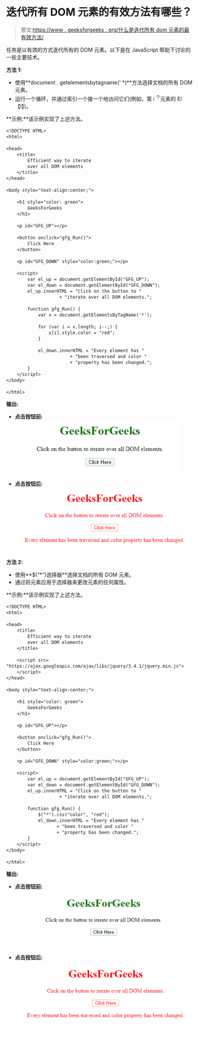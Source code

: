 # 迭代所有 DOM 元素的有效方法有哪些？

> 原文:[https://www . geeksforgeeks . org/什么是迭代所有 dom 元素的最有效方法/](https://www.geeksforgeeks.org/what-are-the-efficient-ways-to-iterate-over-all-dom-elements/)

任务是以有效的方式迭代所有的 DOM 元素。以下是在 JavaScript 帮助下讨论的一些主要技术。

**方法 1:**

*   使用**document . getelementsbytagname(' *)**方法选择文档的所有 DOM 元素。
*   运行一个循环，并通过索引一个接一个地访问它们(例如，第 i <sup>个</sup>元素的 El【I】)。

**示例:**该示例实现了上述方法。

```
<!DOCTYPE HTML>
<html>

<head>
    <title>
        Efficient way to iterate
        over all DOM elements
    </title>
</head>

<body style="text-align:center;">

    <h1 style="color: green"> 
        GeeksForGeeks 
    </h1>

    <p id="GFG_UP"></p>

    <button onclick="gfg_Run()">
        Click Here
    </button>

    <p id="GFG_DOWN" style="color:green;"></p>

    <script>
        var el_up = document.getElementById("GFG_UP");
        var el_down = document.getElementById("GFG_DOWN");
        el_up.innerHTML = "Click on the button to "
                    + "iterate over all DOM elements.";

        function gfg_Run() {
            var x = document.getElementsByTagName('*');

            for (var i = x.length; i--;) {
                x[i].style.color = "red";
            }

            el_down.innerHTML = "Every element has "
                        + "been traversed and color "
                        + "property has been changed.";
        }
    </script>
</body>

</html>
```

**输出:**

*   **点击按钮前:**
    ![](img/41256485e07779d70f908da05d587378.png)
*   **点击按钮后:**
    ![](img/77d45718bf536c99c88b98fdf5749d78.png)

**方法 2:**

*   使用**$(“*”)选择器**选择文档的所有 DOM 元素。
*   通过将元素应用于选择器来更改元素的任何属性。

**示例:**该示例实现了上述方法。

```
<!DOCTYPE HTML>
<html>

<head>
    <title>
        Efficient way to iterate
        over all DOM elements
    </title>

    <script src=
"https://ajax.googleapis.com/ajax/libs/jquery/3.4.1/jquery.min.js">
    </script>
</head>

<body style="text-align:center;">

    <h1 style="color: green"> 
        GeeksForGeeks 
    </h1>

    <p id="GFG_UP"></p>

    <button onclick="gfg_Run()">
        Click Here
    </button>

    <p id="GFG_DOWN" style="color:green;"></p>

    <script>
        var el_up = document.getElementById("GFG_UP");
        var el_down = document.getElementById("GFG_DOWN");
        el_up.innerHTML = "Click on the button to "
                    + "iterate over all DOM elements.";

        function gfg_Run() {
            $("*").css("color", "red");
            el_down.innerHTML = "Every element has "
                   + "been traversed and color "
                   + "property has been changed.";
        }
    </script>
</body>

</html>
```

**输出:**

*   **点击按钮前:**
    ![](img/fcd0e6db1c7d2e89131a30d2c447d744.png)
*   **点击按钮后:**
    ![](img/8a618a3287ec172c66ba4766aa1af1ae.png)